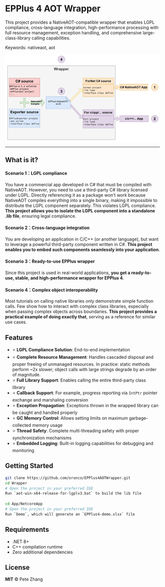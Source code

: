 ﻿# EPPlus 4 AOT Wrapper

This project provides a NativeAOT-compatible wrapper  that enables LGPL compliance, cross-language integration, high-performance processing with full resource management, exception handling, and comprehensive large-class-library calling capabilities.

Keywords: nativeaot, aot

![Preview](./Preview.png)

---

## What is it?
#### Scenario 1：LGPL compliance 
You have a commercial app developed in C# that must be compiled with NativeAOT. However, you need to use a third-party C# library licensed under LGPL. Directly referencing it as a package won't work because NativeAOT compiles everything into a single binary, making it impossible to distribute the LGPL component separately. This violates LGPL compliance. **This project allows you to isolate the LGPL component into a standalone .lib file**, ensuring legal compliance.

#### Scenario 2：Cross-language integration
You are developing an application in C/C++ (or another language), but want to leverage a powerful third-party component written in C#. **This project enables you to embed such components seamlessly into your application**.

#### Scenario 3：Ready-to-use EPPlus wrapper
Since this project is used in real-world applications, **you get a ready-to-use, stable, and high-performance wrapper for EPPlus 4**.

#### Scenario 4：Complex object interoperability
Most tutorials on calling native libraries only demonstrate simple function calls. Few show how to interact with complex class libraries, especially when passing complex objects across boundaries. **This project provides a practical example of doing exactly that**, serving as a reference for similar use cases.


## Features

- ⭐️ **LGPL Compliance Solution**: End-to-end implementation
- ⭐️ **Complete Resource Management**: Handles cascaded disposal and proper freeing of unmanaged resources. In practice: static methods perform ~2x slower; object calls with large strings degrade by an order of magnitude.
- ⭐️ **Full Library Support**: Enables calling the entire third-party class library
- ⭐️ **Callback Support**: For example, progress reporting via `IntPtr` pointer exchange and marshaling conversion
- ⭐️ **Exception Propagation**: Exceptions thrown in the wrapped library can be caught and handled properly
- ⭐️ **GC Memory Control**: Allows setting limits on maximum garbage-collected memory usage
- ⭐️ **Thread Safety**: Complete multi-threading safety with proper synchronization mechanisms
- ⭐️ **Embedded Logging**: Built-in logging capabilities for debugging and monitoring

## Getting Started

```bash
git clone https://github.com/orunco/EPPlus4AOTWrapper.git
cd Wrapper
# Open the project in your preferred IDE
Run `aot-win-x64-release-for-lgplv3.bat` to build the lib file

cd App/NetcoreApp
# Open the project in your preferred IDE
Run `Demo`, which will generate an `EPPlus4-demo.xlsx` file
```

## Requirements

- .NET 8+
- C++ compilation runtime
- Zero additional dependencies

## License

**MIT** © Pete Zhang
